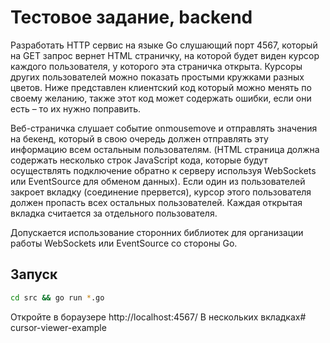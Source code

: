 
# Тестовое задание, backend

Разработать HTTP сервис на языке Go слушающий порт 4567, который на GET запрос вернет HTML страничку, на которой будет виден курсор каждого пользователя, у которого эта страничка открыта. Курсоры других пользователей можно показать простыми кружками разных цветов.
Ниже представлен клиентский код который можно менять по своему желанию, также этот код может содержать ошибки, если они есть – то их нужно поправить.

Веб-страничка  слушает событие onmousemove и отправлять значения на бекенд, который в свою очередь должен отправлять эту информацию всем остальным пользователям.
(HTML страница должна содержать несколько строк JavaScript кода, которые будут осуществлять подключение обратно к серверу используя WebSockets или EventSource для обменом данных).
Если один из пользователей закроет вкладку (соединение прервется), курсор этого пользователя должен пропасть всех остальных пользователей.
Каждая открытая вкладка считается за отдельного пользователя.

Допускается использование сторонних библиотек для организации работы WebSockets или EventSource со стороны Go.

## Запуск

```sh
cd src && go run *.go
```

Откройте в бораузере http://localhost:4567/ В нескольких вкладках# cursor-viewer-example
